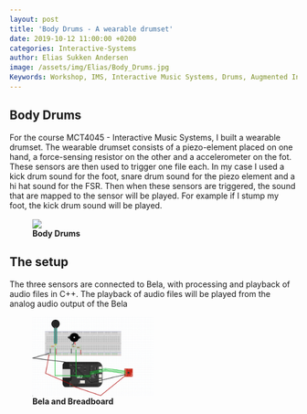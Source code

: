 ```yaml
---
layout: post
title: 'Body Drums - A wearable drumset'
date: 2019-10-12 11:00:00 +0200
categories: Interactive-Systems
author: Elias Sukken Andersen
image: /assets/img/Elias/Body_Drums.jpg
Keywords: Workshop, IMS, Interactive Music Systems, Drums, Augmented Instrument, C++, Bela
---
```


## Body Drums 
For the course MCT4045 - Interactive Music Systems, I built a wearable drumset.
The wearable drumset consists of a piezo-element placed on one hand, a force-sensing resistor on the other and a accelerometer on the fot. These sensors are then used to trigger one file each. In my case I used a kick drum sound for the foot, snare drum sound for the piezo element and a hi hat sound for the FSR. Then when these sensors are triggered, the sound that are mapped to the sensor will be played. For example if I stump my foot, the kick drum sound will be played.

<figure>
<img src="/assets/img/Elias/Body_Drums.jpg" width = "50%" align="center" />
<figcaption><strong>Body Drums</strong></figcaption>
</figure>

## The setup
The three sensors are connected to Bela, with processing and playback of audio files in C++. The playback of audio files will be played from the analog audio output of the Bela

<figure>
<img src="/assets/img/Elias/Belasetup.png" width = "50%" align="center" />
<figcaption><strong>Bela and Breadboard</strong></figcaption>
</figure>



